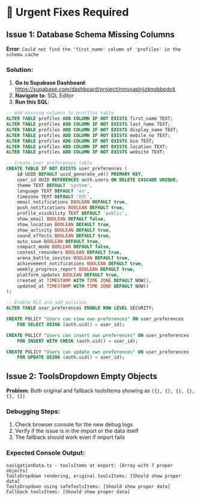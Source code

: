 # 🚨 Urgent Fixes Required

## Issue 1: Database Schema Missing Columns
**Error**: `Could not find the 'first_name' column of 'profiles' in the schema cache`

### Solution:
1. **Go to Supabase Dashboard**: https://supabase.com/dashboard/project/nmvxaplrijzknqbbpdck
2. **Navigate to**: SQL Editor
3. **Run this SQL**:
```sql
-- Add missing columns to profiles table
ALTER TABLE profiles ADD COLUMN IF NOT EXISTS first_name TEXT;
ALTER TABLE profiles ADD COLUMN IF NOT EXISTS last_name TEXT;
ALTER TABLE profiles ADD COLUMN IF NOT EXISTS display_name TEXT;
ALTER TABLE profiles ADD COLUMN IF NOT EXISTS mobile_no TEXT;
ALTER TABLE profiles ADD COLUMN IF NOT EXISTS bio TEXT;
ALTER TABLE profiles ADD COLUMN IF NOT EXISTS location TEXT;
ALTER TABLE profiles ADD COLUMN IF NOT EXISTS website TEXT;

-- Create user_preferences table
CREATE TABLE IF NOT EXISTS user_preferences (
    id UUID DEFAULT uuid_generate_v4() PRIMARY KEY,
    user_id UUID REFERENCES auth.users ON DELETE CASCADE UNIQUE,
    theme TEXT DEFAULT 'system',
    language TEXT DEFAULT 'en',
    timezone TEXT DEFAULT 'UTC',
    email_notifications BOOLEAN DEFAULT true,
    push_notifications BOOLEAN DEFAULT true,
    profile_visibility TEXT DEFAULT 'public',
    show_email BOOLEAN DEFAULT false,
    show_location BOOLEAN DEFAULT true,
    show_activity BOOLEAN DEFAULT true,
    sound_effects BOOLEAN DEFAULT true,
    auto_save BOOLEAN DEFAULT true,
    compact_mode BOOLEAN DEFAULT false,
    contest_reminders BOOLEAN DEFAULT true,
    arena_battle_invites BOOLEAN DEFAULT true,
    achievement_notifications BOOLEAN DEFAULT true,
    weekly_progress_report BOOLEAN DEFAULT true,
    platform_updates BOOLEAN DEFAULT true,
    created_at TIMESTAMP WITH TIME ZONE DEFAULT NOW(),
    updated_at TIMESTAMP WITH TIME ZONE DEFAULT NOW()
);

-- Enable RLS and add policies
ALTER TABLE user_preferences ENABLE ROW LEVEL SECURITY;

CREATE POLICY "Users can view own preferences" ON user_preferences
    FOR SELECT USING (auth.uid() = user_id);

CREATE POLICY "Users can insert own preferences" ON user_preferences
    FOR INSERT WITH CHECK (auth.uid() = user_id);

CREATE POLICY "Users can update own preferences" ON user_preferences
    FOR UPDATE USING (auth.uid() = user_id);
```

## Issue 2: ToolsDropdown Empty Objects
**Problem**: Both original and fallback toolsItems showing as `[{}, {}, {}, {}, {}, {}]`

### Debugging Steps:
1. Check browser console for the new debug logs
2. Verify if the issue is in the import or the data itself
3. The fallback should work even if import fails

### Expected Console Output:
```
navigationData.ts - toolsItems at export: [Array with 7 proper objects]
ToolsDropdown rendering, original toolsItems: [Should show proper data]
ToolsDropdown using safeToolsItems: [Should show proper data]
Fallback toolsItems: [Should show proper data]
```